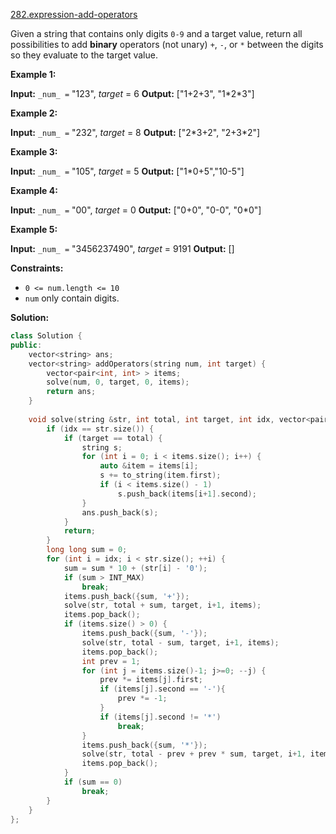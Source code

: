 [282.expression-add-operators](https://leetcode.com/problems/expression-add-operators/)  

Given a string that contains only digits `0-9` and a target value, return all possibilities to add **binary** operators (not unary) `+`, `-`, or `*` between the digits so they evaluate to the target value.

**Example 1:**

**Input:** `_num_ =` "123", _target_ = 6
**Output:** \["1+2+3", "1\*2\*3"\] 

**Example 2:**

**Input:** `_num_ =` "232", _target_ = 8
**Output:** \["2\*3+2", "2+3\*2"\]

**Example 3:**

**Input:** `_num_ =` "105", _target_ = 5
**Output:** \["1\*0+5","10-5"\]

**Example 4:**

**Input:** `_num_ =` "00", _target_ = 0
**Output:** \["0+0", "0-0", "0\*0"\]

**Example 5:**

**Input:** `_num_ =` "3456237490", _target_ = 9191
**Output:** \[\]

**Constraints:**

*   `0 <= num.length <= 10`
*   `num` only contain digits.  



**Solution:**  

```cpp
class Solution {
public:
    vector<string> ans;
    vector<string> addOperators(string num, int target) {
        vector<pair<int, int> > items;
        solve(num, 0, target, 0, items);
        return ans;
    }
    
    void solve(string &str, int total, int target, int idx, vector<pair<int, int> > &items) {
        if (idx == str.size()) {
            if (target == total) {
                string s;
                for (int i = 0; i < items.size(); i++) {
                    auto &item = items[i];
                    s += to_string(item.first);
                    if (i < items.size() - 1) 
                        s.push_back(items[i+1].second);
                }
                ans.push_back(s);
            }
            return;
        }
        long long sum = 0;
        for (int i = idx; i < str.size(); ++i) {
            sum = sum * 10 + (str[i] - '0');
            if (sum > INT_MAX)
                break;
            items.push_back({sum, '+'});
            solve(str, total + sum, target, i+1, items);
            items.pop_back();
            if (items.size() > 0) {
                items.push_back({sum, '-'});
                solve(str, total - sum, target, i+1, items);
                items.pop_back();
                int prev = 1;
                for (int j = items.size()-1; j>=0; --j) {
                    prev *= items[j].first;
                    if (items[j].second == '-'){
                        prev *= -1;
                    }
                    if (items[j].second != '*')
                        break;
                }
                items.push_back({sum, '*'});
                solve(str, total - prev + prev * sum, target, i+1, items);
                items.pop_back();
            }
            if (sum == 0)
                break;
        }
    }
};
```
      